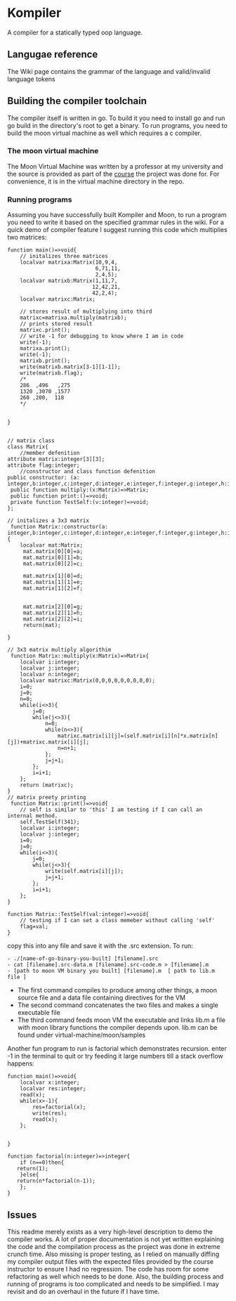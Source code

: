 # Kompiler
A compiler for a statically typed oop language.

## Langugae reference
The Wiki page contains the grammar of the language and valid/invalid  language tokens

## Building the compiler toolchain
The compiler itself is written in go. To build it you need to install go and run go build in the directory's root to get a binary.
To  run programs, you need to build the moon virtual machine as well which requires a c compiler.

### The moon virtual machine
The Moon Virtual Machine was written by a professor at my university and the source is provided as part of the [course](https://users.encs.concordia.ca/~paquet/wiki/index.php?title=COMP442/6421_-_winter_2023) the project was done for. 
For convenience, it is in the virtual machine directory in the repo.

### Running programs
Assuming you have successfully built Kompiler and Moon, to run a program you need to write it based on the specified grammar rules in the wiki. For a quick demo of compiler feature I suggest running this code which multiplies two matrices:

```
function main()=>void{
    // initalizes three matrices
    localvar matrixa:Matrix(10,9,4,
                            6,71,11,
                            2,4,5);
    localvar matrixb:Matrix(1,11,7,
                           12,42,21,
                           42,2,4);
    localvar matrixc:Matrix;

    // stores result of multiplying into third
    matrixc=matrixa.multiply(matrixb);
    // prints stored result
    matrixc.print();
    // write -1 for debugging to know where I am in code
    write(-1);
    matrixa.print();
    write(-1);
    matrixb.print();
    write(matrixb.matrix[3-1][1-1]);
    write(matrixb.flag);
    /*
    286  ,496   ,275
    1320 ,3070 ,1577
    260 ,200,  118
    */


}


// matrix class
class Matrix{
    //member defenition
attribute matrix:integer[3][3];
attribute flag:integer;
    //constructor and class function defenition
public constructor: (a: integer,b:integer,c:integer,d:integer,e:integer,f:integer,g:integer,h:integer,i:integer);
 public function multiply:(x:Matrix)=>Matrix;
 public function print:()=>void;
 private function TestSelf:(v:integer)=>void;
};

// initalizes a 3x3 matrix
 function Matrix::constructor(a: integer,b:integer,c:integer,d:integer,e:integer,f:integer,g:integer,h:integer,i:integer){
    localvar mat:Matrix;
     mat.matrix[0][0]=a;
     mat.matrix[0][1]=b;
     mat.matrix[0][2]=c;

     mat.matrix[1][0]=d;
     mat.matrix[1][1]=e;
     mat.matrix[1][2]=f;


     mat.matrix[2][0]=g;
     mat.matrix[2][1]=h;
     mat.matrix[2][2]=i;
     return(mat);

}

// 3x3 matrix multiply algorithim
 function Matrix::multiply(x:Matrix)=>Matrix{
    localvar i:integer;
    localvar j:integer;
    localvar n:integer;
    localvar matrixc:Matrix(0,0,0,0,0,0,0,0,0);
    i=0;
    j=0;
    n=0;
    while(i<>3){
        j=0;
        while(j<>3){
            n=0;
            while(n<>3){
                matrixc.matrix[i][j]=(self.matrix[i][n]*x.matrix[n][j])+matrixc.matrix[i][j];
                n=n+1;
            };
            j=j+1;
        };
        i=i+1;
    };
    return (matrixc);
}
// matrix preety printing
 function Matrix::print()=>void{
    // self is similar to 'this' I am testing if I can call an internal method.
    self.TestSelf(341);
    localvar i:integer;
    localvar j:integer;
    i=0;
    j=0;
    while(i<>3){
        j=0;
        while(j<>3){
            write(self.matrix[i][j]);
            j=j+1;
        };
        i=i+1;
    };
}

function Matrix::TestSelf(val:integer)=>void{
    // testing if I can set a class memeber without calling 'self'
    flag=val;
}
```

copy this into any file and save it with the .src extension. To run:
```
- ./[name-of-go-binary-you-built] [filename].src
- cat [filename].src-data.m [filename].src-code.m > [filename].m
- [path to moon VM binary you built] [filename].m  [ path to lib.m file ]
```

- The first command compiles to produce among other things, a moon source file and a data file containing directives for the VM
- The second command concatenates the two files and makes a single executable file
-  The third command feeds moon VM the executable and links lib.m a file with moon library functions the compiler depends upon. lib.m can be found under virtual-machine/moon/samples

Another fun program to run is factorial which demonstrates recursion. enter -1 in the terminal to quit or try feeding it large numbers till a stack overflow happens:

```
function main()=>void{
    localvar x:integer;
    localvar res:integer;
    read(x);
    while(x>-1){
        res=factorial(x);
        write(res);
        read(x);
    };
   

}

function factorial(n:integer)=>integer{
    if (n==0)then{
   return(1);
    }else{
   return(n*factorial(n-1));
    };
}
```

## Issues 
This readme merely exists as a very high-level description to demo the compiler works. A lot of proper documentation is not yet written explaining the code and the compilation process as the project was done in extreme crunch time.
Also missing is proper testing, as I relied on manually diffing my compiler output files with the expected files provided by the course instructor to ensure I had no regression. The code has room for some refactoring as well which needs to be
done. Also, the building process and running of programs is too complicated and needs to be simplified. I may revisit and do an overhaul in the future if I have time.




 
